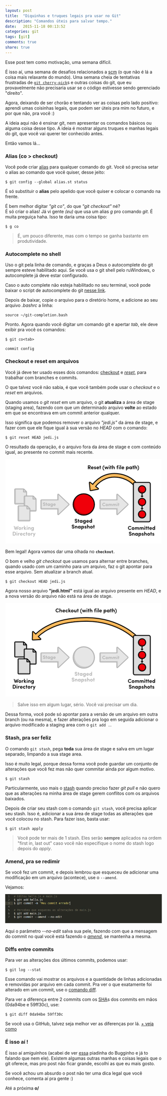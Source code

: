 ```yaml
---
layout: post
title:  "Diquinhas e truques legais pra usar no Git"
description: "Comandos úteis para salvar tempo."
date:   2015-11-18 00:13:52
categories: git
tags: [git]
comments: true
share: true
---
```

Esse post tem como motivação, uma semana difícil. 

É isso aí, uma semana de desafios relacionados a [scm][scmlink] (o que não é lá a coisa mais relaxante do mundo). Uma semana cheia de tentativas frustradas de [`git cherry-pick`][cherrypick]s e outras coisas do git, que eu provavelmente não precisaria usar se o código estivesse sendo gerenciado "direito". 

Agora, deixando de ser chorão e tentando ver as coisas pelo lado positivo: aprendi umas coisinhas legais, que podem ser úteis pra mim no futuro, e por que não, pra você :)

A ideia aqui não é ensinar git, nem apresentar os comandos básicos ou alguma coisa desse tipo. A ideia é mostrar alguns truques e manhas legais do git, que você vai querer ter conhecido antes. 

Então vamos lá...


### Alias (co > checkout)
Você pode criar [alias][alias] para qualquer comando do git. 
Você só precisa setar o alias ao comando que você quiser, desse jeito: 

```
$ git config --global alias.st status 
```

É só substituir o **alias** pelo apelido que você quiser e colocar o comando na frente. 

É bem melhor digitar *"git co"*, do que *"git checkout"* né?  
É só criar o alias! Já vi gente *(eu)* que usa um alias *g* pro comando *git*. É muita preguiça haha. Isso te daria uma coisa tipo: 

```
$ g co
```

> É, um pouco diferente, mas com o tempo se ganha bastante em produtividade. 


### Autocomplete no shell

Uso o git pela linha de comando, e graças a Deus o autocomplete do git sempre esteve habilitado aqui. Se você usa o git shell pelo ruWindows, o autocomplete já deve estar configurado.

Caso o auto complete não esteja habilitado no seu terminal, você pode baixar o script de autocomplete do git [nesse link](https://github.com/git/git/blob/master/contrib/completion/git-completion.bash).

Depois de baixar, copie o arquivo para o diretório home, e  adicione ao seu arquivo *.bashrc* a linha:

```
source ~/git-completion.bash
```

Pronto. Agora quando você digitar um comando git e apertar *tab*, ele deve exibir pra você os comandos:

```
$ git co<tab>
```

```
commit config
```

### Checkout e reset em arquivos

Você já deve ter usado esses dois comandos:  [checkout][checkout] e *[reset][reset]*, para trabalhar com branches e commits. 

O que talvez você não sabia, é que você também pode usar o *checkout* e o *reset*  em arquivos.

Quando usamos o *git reset* em um arquivo, o git **atualiza** a área de stage (staging area), fazendo com que um determinado arquivo **volte** ao estado em que se encontrava em um commit anterior qualquer.

Isso significa que podemos remover o arquivo *"jedi.js"* da área de stage, e fazer com que ele fique igual à sua versão no *HEAD* com o comando:

```
$ git reset HEAD jedi.js
```

O resultado da operação, é o arquivo fora da área de stage e com conteúdo igual, ao presente no commit mais recente. 

![Reset File](https://raw.githubusercontent.com/andreybleme/andreybleme.github.io/master/assets/img/resetfile.png "git reset file")

Bem legal!
Agora vamos dar uma olhada no **`checkout`**.

O bom e velho *git checkout* que usamos para alternar entre branches, quando usado com um caminho para um arquivo, faz o git apontar para esse arquivo. Sem atualizar a branch atual.

```
$ git checkout HEAD jedi.js
```

Agora nosso arquivo **"jedi.html"** está igual ao arquivo presente em *HEAD*, e a nova versão do arquivo não está na área de stage.

![Checkout File](https://raw.githubusercontent.com/andreybleme/andreybleme.github.io/master/assets/img/checkoutfile.png "git checkout file")


> Salve isso em algum lugar, sério. Você vai precisar um dia.     


Dessa forma, você pode só apontar para a versão de um arquivo em outra branch (ou na mesma), e fazer alterações pra logo em seguida adicionar o arquivo modificado a staging area com o `git add .`. 

### Stash, pra ser feliz

O comando `git stash`, pega **toda** sua área de stage e salva em um lugar separado, limpando a sua stage area. 

Isso é muito legal, porque dessa forma você pode guardar um conjunto de alterações que você fez mas não quer commitar ainda por algum motivo. 

```
$ git stash
```

Particularmente, uso mais o [stash][stash] quando preciso fazer *git pull* e não quero que as alterações na minha área de stage gerem conflitos com os arquivos baixados.  

Depois de criar seu stash com o comando `git stash`, você precisa aplicar seu stash. Isso é, adicionar a sua área de stage todas as alterações que você colocou no stash. Para fazer isso, basta usar:

```
$ git stash apply
```

> Você pode ter mais de 1 stash. Eles serão **sempre** aplicados na ordem "first in, last out" caso você não especifique o nome do stash logo depois do *apply*.


### Amend, pra se redimir

Se você fez um commit, e depois lembrou que esqueceu de adicionar uma modificação em um arquivo (acontece), use o `--amend`.

Vejamos:

![Commit amend](https://raw.githubusercontent.com/andreybleme/andreybleme.github.io/master/assets/img/amend.png "git commit amend")

Aqui o parâmetro *--no-edit* salva sua pele, fazendo com que a mensagem do commit no qual você está fazendo o [*amend*][amend], se mantenha a mesma.

### Diffs entre commits

Para ver as alterações dos últimos commits, podemos usar:
```
$ git log --stat
```
Esse comando vai mostrar os arquivos e a quantidade de linhas adicionadas e removidas por arquivo em cada commit.
Pra ver o que exatamente foi alterado em um commit, use o [comando diff][diff]. 

Para ver a diferença entre 2 commits com os [SHA][sha]s dos commits em mãos (0da94be e  59ff30c), use:

```
$ git diff 0da94be 59ff30c
```

Se você usa o GitHub, talvez seja melhor ver as diferenças por lá. 
[+ veja como][githubdiff]

### É isso aí !

É isso aí amiguinhos (acabei de ver [essa](https://www.facebook.com/BugginhoDeveloper/photos/a.458898330946574.1073741828.458890497614024/504473343055739/?type=3&theater) piadinha do Bugginho e já to falando que nem ele). Existem algumas outras manhas e coisas legais que o git oferece, mas pro post não ficar grande, escolhi as que eu mais gosto.

Se você achou um absurdo o post não ter uma dica legal que você conhece, comenta aí pra gente :) 

Até a próxima **o/**



[scmlink]:      		https://en.wikipedia.org/wiki/Version_control
[cherrypick]: 	 http://imasters.com.br/artigo/24442/desenvolvimento/dica-git-da-semana-cherry-picking/
[alias]: https://git-scm.com/book/tr/v2/Git-Basics-Git-Aliases
[checkout]: https://www.atlassian.com/git/tutorials/undoing-changes/git-checkout
[reset]: https://www.atlassian.com/git/tutorials/undoing-changes/git-checkout
[stash]: https://git-scm.com/book/pt-br/v1/Ferramentas-do-Git-Fazendo-Stash
[amend]: https://git-scm.com/book/pt-br/v1/Git-Essencial-Desfazendo-Coisas
[diff]: https://git-scm.com/docs/git-diff
[sha]: https://git-scm.com/book/en/v2/Git-Internals-Git-Objects
[githubdiff]: https://help.github.com/articles/comparing-commits-across-time/